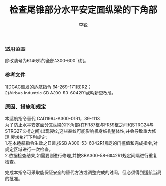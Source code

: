 ﻿---
amendno: 39-2184  
cadno: CAD1995-A300-01R1  
title: 检查尾锥部分水平安定面纵梁的下角部  
publishdate: 1998-04-14  
effdate: 1998-04-14  
acmodels: ["A300"]  
tags: []  
engs: []  
pns: []  
mfrs: ["Airbus"]  
admins: 西北管理局  
author: 李锐  
---
  
### 适用范围  
除改装号为6146外的全部A300-600飞机。  
  
<!--more-->  
### 参考文件  
  1)DGAC颁发的适航指令 94-269-171(B)R2；  
  2)Airbus Industrie SB A300-53-6042R1或昀新更改版。  
  
### 原因、措施和规定  

  本适航指令替代 CAD1994-A300-01R1，39-1113  
为了防止水平安定面分叉纵梁的下角部(在FR87框与FR89框之间和STRG24与STRG27长桁之间)出现裂纹,这些裂纹可能影响机身结构整体性,并会导致重大修理,要求执行下列规定:  
  1.在本适航指令生效之日起,按SB A300-53-6042R1规定的门槛值和完成指令,对规定区域进行一次检查。  
  2.依据检查结果,如需要则进行修理,并按SBA300-58-6042R1规定间隔进行重复检查。  
  
  完成本指令可采取能保证安全的替代方法或调整完成的时间，但必须得到适航当局的批准。  
